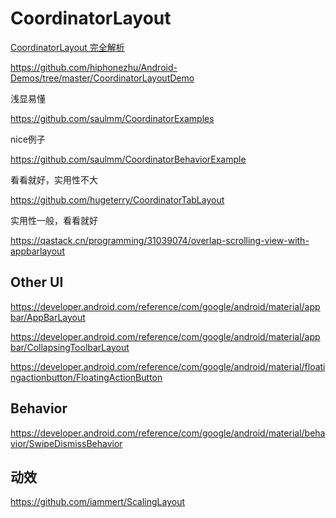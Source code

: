 # CoordinatorLayout

[CoordinatorLayout 完全解析](https://www.jianshu.com/p/4a77ae4cd82f)

https://github.com/hiphonezhu/Android-Demos/tree/master/CoordinatorLayoutDemo

浅显易懂

https://github.com/saulmm/CoordinatorExamples

nice例子

https://github.com/saulmm/CoordinatorBehaviorExample

看看就好，实用性不大

https://github.com/hugeterry/CoordinatorTabLayout

实用性一般，看看就好



https://qastack.cn/programming/31039074/overlap-scrolling-view-with-appbarlayout

## Other UI

https://developer.android.com/reference/com/google/android/material/appbar/AppBarLayout

https://developer.android.com/reference/com/google/android/material/appbar/CollapsingToolbarLayout

https://developer.android.com/reference/com/google/android/material/floatingactionbutton/FloatingActionButton

## Behavior

https://developer.android.com/reference/com/google/android/material/behavior/SwipeDismissBehavior

## 动效

https://github.com/iammert/ScalingLayout